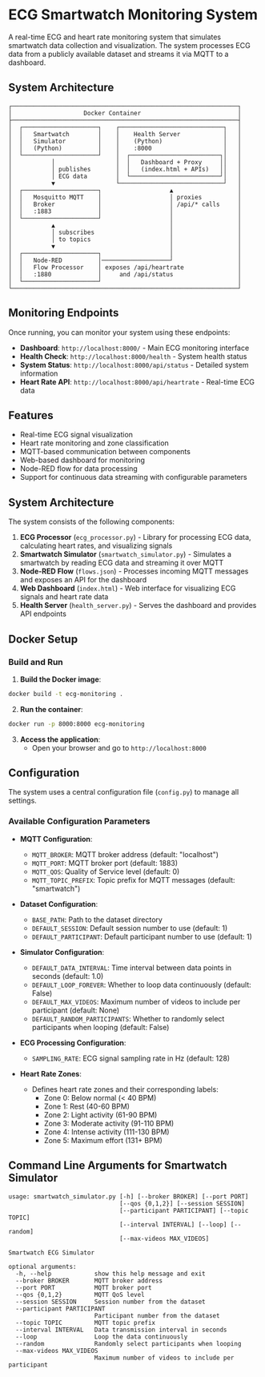 # ECG Smartwatch Monitoring System

A real-time ECG and heart rate monitoring system that simulates smartwatch data collection and visualization. The system processes ECG data from a publicly available dataset and streams it via MQTT to a dashboard.

## System Architecture

```
┌───────────────────────────────────────────────────────────────┐
│                    Docker Container                           │
├───────────────────────────────────────────────────────────────┤
│  ┌─────────────────────┐    ┌─────────────────────────────┐   │
│  │   Smartwatch        │    │    Health Server            │   │
│  │   Simulator         │    │    (Python)                 │   │
│  │   (Python)          │    │    :8000                    │   │
│  └─────────────────────┘    │  ┌─────────────────────────┐│   │
│           │                 │  │   Dashboard + Proxy     ││   │
│           │ publishes       │  │   (index.html + APIs)   ││   │
│           │ ECG data        │  └─────────────────────────┘│   │
│           ▼                 └─────────────────────────────┘   │
│  ┌─────────────────────┐                   ▲                  │
│  │   Mosquitto MQTT    │                   │ proxies          │
│  │   Broker            │                   │ /api/* calls     │
│  │   :1883             │                   │                  │
│  └─────────────────────┘                   │                  │
│           ▲                                │                  │
│           │ subscribes                     │                  │
│           │ to topics                      │                  │
│           ▼                                │                  │
│  ┌─────────────────────┐                   │                  │
│  │   Node-RED          │───────────────────┘                  │
│  │   Flow Processor    │ exposes /api/heartrate               │
│  │   :1880             │     and /api/status                  │
│  └─────────────────────┘                                      │
└───────────────────────────────────────────────────────────────┘
```

## Monitoring Endpoints

Once running, you can monitor your system using these endpoints:

- **Dashboard**: `http://localhost:8000/` - Main ECG monitoring interface
- **Health Check**: `http://localhost:8000/health` - System health status
- **System Status**: `http://localhost:8000/api/status` - Detailed system information
- **Heart Rate API**: `http://localhost:8000/api/heartrate` - Real-time ECG data


## Features

- Real-time ECG signal visualization
- Heart rate monitoring and zone classification  
- MQTT-based communication between components
- Web-based dashboard for monitoring
- Node-RED flow for data processing
- Support for continuous data streaming with configurable parameters

## System Architecture

The system consists of the following components:

1. **ECG Processor** (`ecg_processor.py`) - Library for processing ECG data, calculating heart rates, and visualizing signals
2. **Smartwatch Simulator** (`smartwatch_simulator.py`) - Simulates a smartwatch by reading ECG data and streaming it over MQTT
3. **Node-RED Flow** (`flows.json`) - Processes incoming MQTT messages and exposes an API for the dashboard
4. **Web Dashboard** (`index.html`) - Web interface for visualizing ECG signals and heart rate data
5. **Health Server** (`health_server.py`) - Serves the dashboard and provides API endpoints

## Docker Setup

### Build and Run

1. **Build the Docker image**:
```bash
docker build -t ecg-monitoring .
```

2. **Run the container**:
```bash
docker run -p 8000:8000 ecg-monitoring
```

3. **Access the application**:
   - Open your browser and go to `http://localhost:8000`

## Configuration

The system uses a central configuration file (`config.py`) to manage all settings.

### Available Configuration Parameters

- **MQTT Configuration**:
  - `MQTT_BROKER`: MQTT broker address (default: "localhost")
  - `MQTT_PORT`: MQTT broker port (default: 1883)
  - `MQTT_QOS`: Quality of Service level (default: 0)
  - `MQTT_TOPIC_PREFIX`: Topic prefix for MQTT messages (default: "smartwatch")

- **Dataset Configuration**:
  - `BASE_PATH`: Path to the dataset directory
  - `DEFAULT_SESSION`: Default session number to use (default: 1)
  - `DEFAULT_PARTICIPANT`: Default participant number to use (default: 1)

- **Simulator Configuration**:
  - `DEFAULT_DATA_INTERVAL`: Time interval between data points in seconds (default: 1.0)
  - `DEFAULT_LOOP_FOREVER`: Whether to loop data continuously (default: False)
  - `DEFAULT_MAX_VIDEOS`: Maximum number of videos to include per participant (default: None)
  - `DEFAULT_RANDOM_PARTICIPANTS`: Whether to randomly select participants when looping (default: False)

- **ECG Processing Configuration**:
  - `SAMPLING_RATE`: ECG signal sampling rate in Hz (default: 128)

- **Heart Rate Zones**:
  - Defines heart rate zones and their corresponding labels:
    - Zone 0: Below normal (< 40 BPM)
    - Zone 1: Rest (40-60 BPM)
    - Zone 2: Light activity (61-90 BPM)
    - Zone 3: Moderate activity (91-110 BPM)
    - Zone 4: Intense activity (111-130 BPM)
    - Zone 5: Maximum effort (131+ BPM)

## Command Line Arguments for Smartwatch Simulator

```
usage: smartwatch_simulator.py [-h] [--broker BROKER] [--port PORT] 
                               [--qos {0,1,2}] [--session SESSION]
                               [--participant PARTICIPANT] [--topic TOPIC]
                               [--interval INTERVAL] [--loop] [--random]
                               [--max-videos MAX_VIDEOS]

Smartwatch ECG Simulator

optional arguments:
  -h, --help            show this help message and exit
  --broker BROKER       MQTT broker address
  --port PORT           MQTT broker port
  --qos {0,1,2}         MQTT QoS level
  --session SESSION     Session number from the dataset
  --participant PARTICIPANT
                        Participant number from the dataset
  --topic TOPIC         MQTT topic prefix
  --interval INTERVAL   Data transmission interval in seconds
  --loop                Loop the data continuously
  --random              Randomly select participants when looping
  --max-videos MAX_VIDEOS
                        Maximum number of videos to include per participant
```